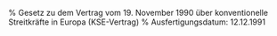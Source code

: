 % Gesetz zu dem Vertrag vom 19. November 1990 über konventionelle Streitkräfte in Europa  (KSE-Vertrag)
% Ausfertigungsdatum: 12.12.1991
 